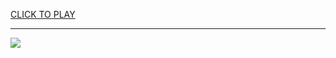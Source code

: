 
<a href="https://premium76.site?title=unblocked_games_1v1lol&ref=13M">CLICK TO PLAY</a></h3>
<hr>

<a href="https://premium76.site?title=unblocked_games_1v1lol&ref=13M"><img src="https://clearcache.store/games.png"></a>


